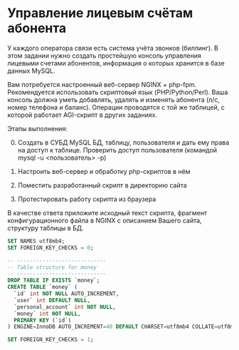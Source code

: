 # Управление лицевым счётам абонента

У каждого оператора связи есть система учёта звонков (биллинг). В этом задании нужно создать простейшую консоль управления лицевыми счетами абонентов, информация о которых хранится в базе данных MySQL. 

Вам потребуется настроенный веб-сервер NGINX + php-fpm. Рекомендуется использовать скриптовый язык (PHP/Python/Perl). Ваша консоль должна уметь добавлять, удалять и изменять абонента (л/с, номер телефона и баланс). Операции проводятся с той же таблицей, с которой работает AGI-скрипт в других заданиях.

Этапы выполнения:

0) Создать в СУБД MySQL БД, таблицу, пользователя и дать ему права на доступ к таблице. Проверить доступ пользователя (командой mysql -u <пользователь> -p)

1) Настроить веб-сервер и обработку php-скриптов в нём

2) Поместить разработанный скрипт в директорию сайта

3) Протестировать работу скрипта из браузера

В качестве ответа приложите исходный текст скрипта, фрагмент конфигурационного файла в NGINX с описанием Вашего сайта, структуру таблицы в БД. 

```sql
SET NAMES utf8mb4;
SET FOREIGN_KEY_CHECKS = 0;

-- ----------------------------
-- Table structure for money
-- ----------------------------
DROP TABLE IF EXISTS `money`;
CREATE TABLE `money` (
  `id` int NOT NULL AUTO_INCREMENT,
  `user` int DEFAULT NULL,
  `personal_account` int NOT NULL,
  `money` int NOT NULL,
  PRIMARY KEY (`id`)
) ENGINE=InnoDB AUTO_INCREMENT=40 DEFAULT CHARSET=utf8mb4 COLLATE=utf8mb4_0900_ai_ci;

SET FOREIGN_KEY_CHECKS = 1;
```
